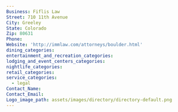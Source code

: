 ```yaml
---
Business: Fiflis Law
Street: 710 11th Avenue
City: Greeley
State: Colorado
Zip: 80631
Phone:
Website: 'http://immlaw.com/attorneys/boulder.html'
dining_categories:
entertainment_and_recreation_categories:
lodging_and_event_centers_categories:
nightlife_categories:
retail_categories:
service_categories:
  - legal
Contact_Name:
Contact_Email:
Logo_image_path: assets/images/directory/directory-default.png
---
```



